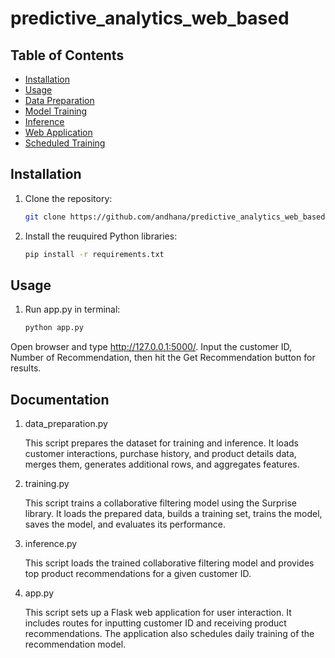 # predictive_analytics_web_based

## Table of Contents

- [Installation](#installation)
- [Usage](#usage)
- [Data Preparation](#data-preparation)
- [Model Training](#model-training)
- [Inference](#inference)
- [Web Application](#web-application)
- [Scheduled Training](#scheduled-training)

## Installation

1. Clone the repository:

   ```bash
   git clone https://github.com/andhana/predictive_analytics_web_based.git

2. Install the reuquired Python libraries:

   ```bash
   pip install -r requirements.txt

## Usage
1. Run app.py in terminal:
   
   ```bash
   python app.py

Open browser and type http://127.0.0.1:5000/. Input the customer ID, Number of Recommendation, then hit the Get Recommendation button for results.

## Documentation

1. data_preparation.py
   
   This script prepares the dataset for training and inference. It loads customer interactions, purchase history, and product details data, merges them, generates additional rows, and aggregates features.

2. training.py
   
   This script trains a collaborative filtering model using the Surprise library. It loads the prepared data, builds a training set, trains the model, saves the model, and evaluates its performance.

3. inference.py
   
   This script loads the trained collaborative filtering model and provides top product recommendations for a given customer ID.

4. app.py

   This script sets up a Flask web application for user interaction. It includes routes for inputting customer ID and receiving product recommendations. The application also schedules daily training of the recommendation model.
